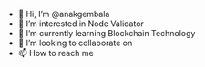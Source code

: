 - 👋 Hi, I’m @anakgembala
- 👀 I’m interested in Node Validator
- 🌱 I’m currently learning Blockchain Technology
- 💞️ I’m looking to collaborate on 
- 📫 How to reach me 

<!---
anakgembala/anakgembala is a ✨ special ✨ repository because its `README.md` (this file) appears on your GitHub profile.
You can click the Preview link to take a look at your changes.
--->
